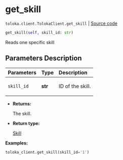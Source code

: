 # get_skill
`toloka.client.TolokaClient.get_skill` | [Source code](https://github.com/Toloka/toloka-kit/blob/v1.1.0.post1/src/client/__init__.py#L2047)

```python
get_skill(self, skill_id: str)
```

Reads one specific skill

## Parameters Description

| Parameters | Type | Description |
| :----------| :----| :-----------|
`skill_id`|**str**|<p>ID of the skill.</p>

* **Returns:**

  The skill.

* **Return type:**

  [Skill](toloka.client.skill.Skill.md)

**Examples:**


```python
toloka_client.get_skill(skill_id='1')
```
